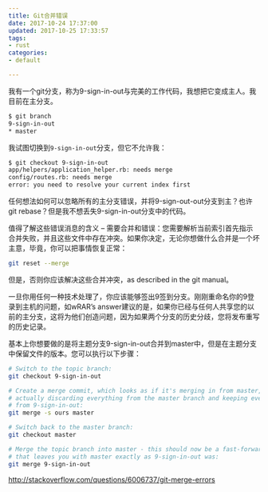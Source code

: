 ```yaml
---
title: Git合并错误
date: 2017-10-24 17:37:00
updated: 2017-10-25 17:33:57
tags: 
- rust
categories: 
- default

---
```

我有一个git分支，称为9-sign-in-out与完美的工作代码，我想把它变成主人。我目前在主分支。
```bash
$ git branch
9-sign-in-out
* master
```
我试图切换到`9-sign-in-out`分支，但它不允许我：


<!--more-->


```bash
$ git checkout 9-sign-in-out
app/helpers/application_helper.rb: needs merge
config/routes.rb: needs merge
error: you need to resolve your current index first
```
任何想法如何可以忽略所有的主分支错误，并将9-sign-out-out分支到主？也许git rebase？但是我不想丢失9-sign-in-out分支中的代码。

值得了解这些错误消息的含义 – 需要合并和错误：您需要解析当前索引首先指示合并失败，并且这些文件中存在冲突。如果你决定，无论你想做什么合并是一个坏主意，毕竟，你可以把事情恢复正常：
```bash
git reset --merge
```
但是，否则你应该解决这些合并冲突，as described in the git manual。

一旦你用任何一种技术处理了，你应该能够签出9签到分支。刚刚重命名你的9登录到主机的问题，如wRAR’s answer建议的是，如果你已经与任何人共享您的以前的主分支，这将为他们创造问题，因为如果两个分支的历史分歧，您将发布重写的历史记录。

基本上你想要做的是将主题分支9-sign-in-out合并到master中，但是在主题分支中保留文件的版本。您可以执行以下步骤：
```bash
# Switch to the topic branch:
git checkout 9-sign-in-out

# Create a merge commit, which looks as if it's merging in from master, but is
# actually discarding everything from the master branch and keeping everything
# from 9-sign-in-out:
git merge -s ours master

# Switch back to the master branch:
git checkout master

# Merge the topic branch into master - this should now be a fast-forward
# that leaves you with master exactly as 9-sign-in-out was:
git merge 9-sign-in-out
```
http://stackoverflow.com/questions/6006737/git-merge-errors